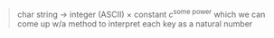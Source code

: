 >char string $\rightarrow$ integer (ASCII) $\times$ constant $c^{\text{some power}}$ which we can come up w/a method to interpret each key as a natural number